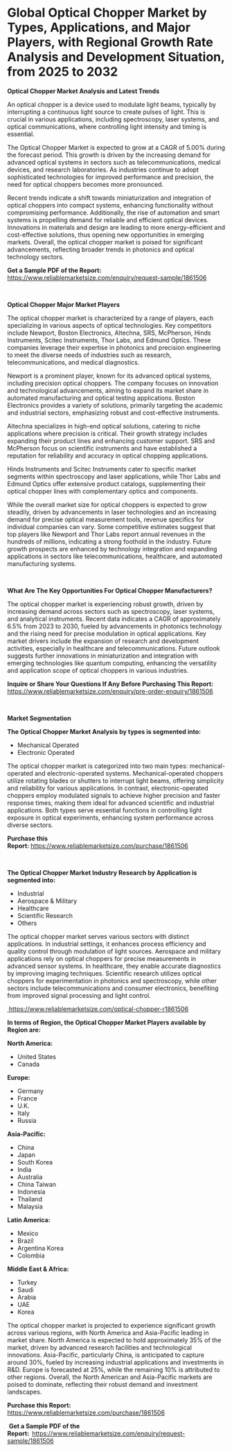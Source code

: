 <p><h1>Global Optical Chopper Market by Types, Applications, and Major Players, with Regional Growth Rate Analysis and Development Situation, from 2025 to 2032</h1></p><p><strong>Optical Chopper Market Analysis and Latest Trends</strong></p>
<p><p>An optical chopper is a device used to modulate light beams, typically by interrupting a continuous light source to create pulses of light. This is crucial in various applications, including spectroscopy, laser systems, and optical communications, where controlling light intensity and timing is essential.</p><p>The Optical Chopper Market is expected to grow at a CAGR of 5.00% during the forecast period. This growth is driven by the increasing demand for advanced optical systems in sectors such as telecommunications, medical devices, and research laboratories. As industries continue to adopt sophisticated technologies for improved performance and precision, the need for optical choppers becomes more pronounced.</p><p>Recent trends indicate a shift towards miniaturization and integration of optical choppers into compact systems, enhancing functionality without compromising performance. Additionally, the rise of automation and smart systems is propelling demand for reliable and efficient optical devices. Innovations in materials and design are leading to more energy-efficient and cost-effective solutions, thus opening new opportunities in emerging markets. Overall, the optical chopper market is poised for significant advancements, reflecting broader trends in photonics and optical technology sectors.</p></p>
<p><strong>Get a Sample PDF of the Report:&nbsp;</strong> <a href="https://www.reliablemarketsize.com/enquiry/request-sample/1861506?utm_campaign=3268&utm_medium=2&utm_source=Github&utm_content=ia&utm_term=16042025&utm_id=optical-chopper">https://www.reliablemarketsize.com/enquiry/request-sample/1861506</a></p>
<p>&nbsp;</p>
<p><strong>Optical Chopper Major Market Players</strong></p>
<p><p>The optical chopper market is characterized by a range of players, each specializing in various aspects of optical technologies. Key competitors include Newport, Boston Electronics, Altechna, SRS, McPherson, Hinds Instruments, Scitec Instruments, Thor Labs, and Edmund Optics. These companies leverage their expertise in photonics and precision engineering to meet the diverse needs of industries such as research, telecommunications, and medical diagnostics.</p><p>Newport is a prominent player, known for its advanced optical systems, including precision optical choppers. The company focuses on innovation and technological advancements, aiming to expand its market share in automated manufacturing and optical testing applications. Boston Electronics provides a variety of solutions, primarily targeting the academic and industrial sectors, emphasizing robust and cost-effective instruments.</p><p>Altechna specializes in high-end optical solutions, catering to niche applications where precision is critical. Their growth strategy includes expanding their product lines and enhancing customer support. SRS and McPherson focus on scientific instruments and have established a reputation for reliability and accuracy in optical chopping applications.</p><p>Hinds Instruments and Scitec Instruments cater to specific market segments within spectroscopy and laser applications, while Thor Labs and Edmund Optics offer extensive product catalogs, supplementing their optical chopper lines with complementary optics and components.</p><p>While the overall market size for optical choppers is expected to grow steadily, driven by advancements in laser technologies and an increasing demand for precise optical measurement tools, revenue specifics for individual companies can vary. Some competitive estimates suggest that top players like Newport and Thor Labs report annual revenues in the hundreds of millions, indicating a strong foothold in the industry. Future growth prospects are enhanced by technology integration and expanding applications in sectors like telecommunications, healthcare, and automated manufacturing systems.</p></p>
<p>&nbsp;</p>
<p><strong>What Are The Key Opportunities For Optical Chopper Manufacturers?</strong></p>
<p><p>The optical chopper market is experiencing robust growth, driven by increasing demand across sectors such as spectroscopy, laser systems, and analytical instruments. Recent data indicates a CAGR of approximately 6.5% from 2023 to 2030, fueled by advancements in photonics technology and the rising need for precise modulation in optical applications. Key market drivers include the expansion of research and development activities, especially in healthcare and telecommunications. Future outlook suggests further innovations in miniaturization and integration with emerging technologies like quantum computing, enhancing the versatility and application scope of optical choppers in various industries.</p></p>
<p><strong>Inquire or Share Your Questions If Any Before Purchasing This Report:</strong> <a href="https://www.reliablemarketsize.com/enquiry/pre-order-enquiry/1861506?utm_campaign=3268&utm_medium=2&utm_source=Github&utm_content=ia&utm_term=16042025&utm_id=optical-chopper">https://www.reliablemarketsize.com/enquiry/pre-order-enquiry/1861506</a></p>
<p>&nbsp;</p>
<p><strong>Market Segmentation</strong></p>
<p><strong>The Optical Chopper Market Analysis by types is segmented into:</strong></p>
<p><ul><li>Mechanical Operated</li><li>Electronic Operated</li></ul></p>
<p><p>The optical chopper market is categorized into two main types: mechanical-operated and electronic-operated systems. Mechanical-operated choppers utilize rotating blades or shutters to interrupt light beams, offering simplicity and reliability for various applications. In contrast, electronic-operated choppers employ modulated signals to achieve higher precision and faster response times, making them ideal for advanced scientific and industrial applications. Both types serve essential functions in controlling light exposure in optical experiments, enhancing system performance across diverse sectors.</p></p>
<p><strong>Purchase this Report:&nbsp;</strong><a href="https://www.reliablemarketsize.com/purchase/1861506?utm_campaign=3268&utm_medium=2&utm_source=Github&utm_content=ia&utm_term=16042025&utm_id=optical-chopper">https://www.reliablemarketsize.com/purchase/1861506</a></p>
<p>&nbsp;</p>
<p><strong>The Optical Chopper Market Industry Research by Application is segmented into:</strong></p>
<p><ul><li>Industrial</li><li>Aerospace & Military</li><li>Healthcare</li><li>Scientific Research</li><li>Others</li></ul></p>
<p><p>The optical chopper market serves various sectors with distinct applications. In industrial settings, it enhances process efficiency and quality control through modulation of light sources. Aerospace and military applications rely on optical choppers for precise measurements in advanced sensor systems. In healthcare, they enable accurate diagnostics by improving imaging techniques. Scientific research utilizes optical choppers for experimentation in photonics and spectroscopy, while other sectors include telecommunications and consumer electronics, benefiting from improved signal processing and light control.</p></p>
<p><a href="https://www.reliablemarketsize.com/optical-chopper-r1861506?utm_campaign=3268&utm_medium=2&utm_source=Github&utm_content=ia&utm_term=16042025&utm_id=optical-chopper">&nbsp;https://www.reliablemarketsize.com/optical-chopper-r1861506</a></p>
<p><strong>In terms of Region, the Optical Chopper Market Players available by Region are:</strong></p>
<p>
    <p> <strong> North America: </strong>
        <ul>
            <li>United States</li>
            <li>Canada</li>
        </ul>
        </p> 
    <p> <strong> Europe: </strong>
        <ul>
            <li>Germany</li>
            <li>France</li>
            <li>U.K.</li>
            <li>Italy</li>
            <li>Russia</li>
        </ul>
        </p> 
    <p> <strong> Asia-Pacific: </strong>
        <ul>
            <li>China</li>
            <li>Japan</li>
            <li>South Korea</li>
            <li>India</li>
            <li>Australia</li>
            <li>China Taiwan</li>
            <li>Indonesia</li>
            <li>Thailand</li>
            <li>Malaysia</li>
        </ul>
        </p> 
    <p> <strong> Latin America: </strong>
        <ul>
            <li>Mexico</li>
            <li>Brazil</li>
            <li>Argentina Korea</li>
            <li>Colombia</li>
        </ul>
        </p> 
    <p> <strong> Middle East & Africa: </strong>
        <ul>
            <li>Turkey</li>
            <li>Saudi</li>
            <li>Arabia</li>
            <li>UAE</li>
            <li>Korea</li>
        </ul>
    </p>
    </p>
<p><p>The optical chopper market is projected to experience significant growth across various regions, with North America and Asia-Pacific leading in market share. North America is expected to hold approximately 35% of the market, driven by advanced research facilities and technological innovations. Asia-Pacific, particularly China, is anticipated to capture around 30%, fueled by increasing industrial applications and investments in R&D. Europe is forecasted at 25%, while the remaining 10% is attributed to other regions. Overall, the North American and Asia-Pacific markets are poised to dominate, reflecting their robust demand and investment landscapes.</p></p>
<p><strong>Purchase this Report: </strong><a href="https://www.reliablemarketsize.com/purchase/1861506?utm_campaign=3268&utm_medium=2&utm_source=Github&utm_content=ia&utm_term=16042025&utm_id=optical-chopper">https://www.reliablemarketsize.com/purchase/1861506</a></p>
<p>&nbsp;<strong>Get a Sample PDF of the Report:&nbsp;&nbsp;</strong><a href="https://www.reliablemarketsize.com/enquiry/request-sample/1861506?utm_campaign=3268&utm_medium=2&utm_source=Github&utm_content=ia&utm_term=16042025&utm_id=optical-chopper">https://www.reliablemarketsize.com/enquiry/request-sample/1861506</a></p>
<p><strong></strong></p>
<p><p></p><p></p><p></p></p>